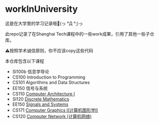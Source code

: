 # workInUniversity

这是在大学里的学习记录哦💯(っ °Д °;)っ

此repo记录了在Shanghai Tech课程中的一些work成果，引用了其他一些子仓库。

⚠️按照学术诚信原则，你不应该copy这些代码

本仓库包含以下课程

- SI100b 信息学导论
- CS100 Introduction to Programming
- CS101 Algorithms and Data Structures
- EE150 信号与系统
- CS110 [Computer Architecture I](https://i-techx.github.io/iTechX/courses?course_code=CS110)
- SI120 [Discrete Mathematics](https://i-techx.github.io/iTechX/courses?course_code=SI120)
- EE150 [Signals and Systems](https://i-techx.github.io/iTechX/courses?course_code=EE150)
- CS171 [Computer Graphics I(计算机图形学I)](https://faculty.sist.shanghaitech.edu.cn/faculty/liuxp/course/cs171.01/)
- CS120 [Computer Network (计算机网络)](https://i-techx.github.io/iTechX/courses?course_code=CS120)